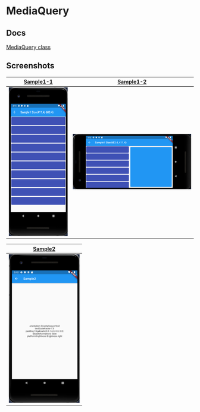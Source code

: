 # MediaQuery

## Docs

[MediaQuery class](https://api.flutter.dev/flutter/widgets/MediaQuery-class.html)

## Screenshots

|[Sample1-1](lib/pages/sample1.dart)|[Sample1-2](lib/pages/sample2.dart)|
|:-:|:-:|
|<img src="./screenshots/Sample1-1.png" height="400" alt="Screenshot"/>|<img src="./screenshots/Sample1-2.png" width="400" alt="Screenshot"/>|

|[Sample2](lib/pages/sample2.dart)|
|:-:|
|<img src="./screenshots/Sample2.png" height="400" alt="Screenshot"/>|
